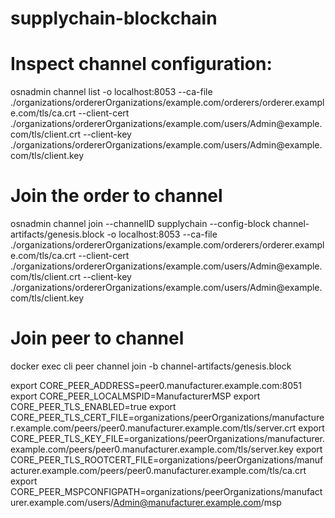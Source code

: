 # supplychain-blockchain

# Inspect channel configuration:
osnadmin channel list -o localhost:8053 --ca-file ./organizations/ordererOrganizations/example.com/orderers/orderer.example.com/tls/ca.crt --client-cert ./organizations/ordererOrganizations/example.com/users/Admin\@example.com/tls/client.crt --client-key ./organizations/ordererOrganizations/example.com/users/Admin\@example.com/tls/client.key

# Join the order to channel
osnadmin channel join --channelID supplychain --config-block channel-artifacts/genesis.block -o localhost:8053 --ca-file ./organizations/ordererOrganizations/example.com/orderers/orderer.example.com/tls/ca.crt --client-cert ./organizations/ordererOrganizations/example.com/users/Admin\@example.com/tls/client.crt --client-key ./organizations/ordererOrganizations/example.com/users/Admin\@example.com/tls/client.key

# Join peer to channel
docker exec cli peer channel join -b channel-artifacts/genesis.block

export CORE_PEER_ADDRESS=peer0.manufacturer.example.com:8051
export CORE_PEER_LOCALMSPID=ManufacturerMSP
export CORE_PEER_TLS_ENABLED=true
export CORE_PEER_TLS_CERT_FILE=organizations/peerOrganizations/manufacturer.example.com/peers/peer0.manufacturer.example.com/tls/server.crt
export CORE_PEER_TLS_KEY_FILE=organizations/peerOrganizations/manufacturer.example.com/peers/peer0.manufacturer.example.com/tls/server.key
export CORE_PEER_TLS_ROOTCERT_FILE=organizations/peerOrganizations/manufacturer.example.com/peers/peer0.manufacturer.example.com/tls/ca.crt
export CORE_PEER_MSPCONFIGPATH=organizations/peerOrganizations/manufacturer.example.com/users/Admin@manufacturer.example.com/msp